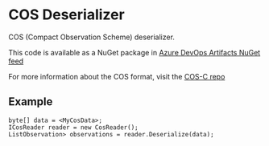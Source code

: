 # COS Deserializer
COS (Compact Observation Scheme) deserializer.

This code is available as a NuGet package in [Azure DevOps Artifacts NuGet feed](https://dev.azure.com/easee-norway/easee-pipelines/_packaging?_a=feed&feed=easee-norway%40Local)

For more information about the COS format, visit the [COS-C repo](https://github.com/Masterloop/cos-c)

## Example
```
byte[] data = <MyCosData>;
ICosReader reader = new CosReader();
ListObservation> observations = reader.Deserialize(data);
```
